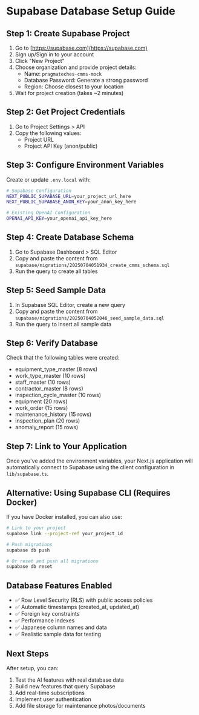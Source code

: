 # Supabase Database Setup Guide

## Step 1: Create Supabase Project

1. Go to [https://supabase.com](https://supabase.com)
2. Sign up/Sign in to your account
3. Click "New Project"
4. Choose organization and provide project details:
   - Name: `pragmateches-cmms-mock`
   - Database Password: Generate a strong password
   - Region: Choose closest to your location
5. Wait for project creation (takes ~2 minutes)

## Step 2: Get Project Credentials

1. Go to Project Settings > API
2. Copy the following values:
   - Project URL
   - Project API Key (anon/public)

## Step 3: Configure Environment Variables

Create or update `.env.local` with:

```bash
# Supabase Configuration
NEXT_PUBLIC_SUPABASE_URL=your_project_url_here
NEXT_PUBLIC_SUPABASE_ANON_KEY=your_anon_key_here

# Existing OpenAI Configuration
OPENAI_API_KEY=your_openai_api_key_here
```

## Step 4: Create Database Schema

1. Go to Supabase Dashboard > SQL Editor
2. Copy and paste the content from `supabase/migrations/20250704051934_create_cmms_schema.sql`
3. Run the query to create all tables

## Step 5: Seed Sample Data

1. In Supabase SQL Editor, create a new query
2. Copy and paste the content from `supabase/migrations/20250704052046_seed_sample_data.sql`
3. Run the query to insert all sample data

## Step 6: Verify Database

Check that the following tables were created:
- equipment_type_master (8 rows)
- work_type_master (10 rows)
- staff_master (10 rows)
- contractor_master (8 rows)
- inspection_cycle_master (10 rows)
- equipment (20 rows)
- work_order (15 rows)
- maintenance_history (15 rows)
- inspection_plan (20 rows)
- anomaly_report (15 rows)

## Step 7: Link to Your Application

Once you've added the environment variables, your Next.js application will automatically connect to Supabase using the client configuration in `lib/supabase.ts`.

## Alternative: Using Supabase CLI (Requires Docker)

If you have Docker installed, you can also use:

```bash
# Link to your project
supabase link --project-ref your_project_id

# Push migrations
supabase db push

# Or reset and push all migrations
supabase db reset
```

## Database Features Enabled

- ✅ Row Level Security (RLS) with public access policies
- ✅ Automatic timestamps (created_at, updated_at)
- ✅ Foreign key constraints
- ✅ Performance indexes
- ✅ Japanese column names and data
- ✅ Realistic sample data for testing

## Next Steps

After setup, you can:
1. Test the AI features with real database data
2. Build new features that query Supabase
3. Add real-time subscriptions
4. Implement user authentication
5. Add file storage for maintenance photos/documents